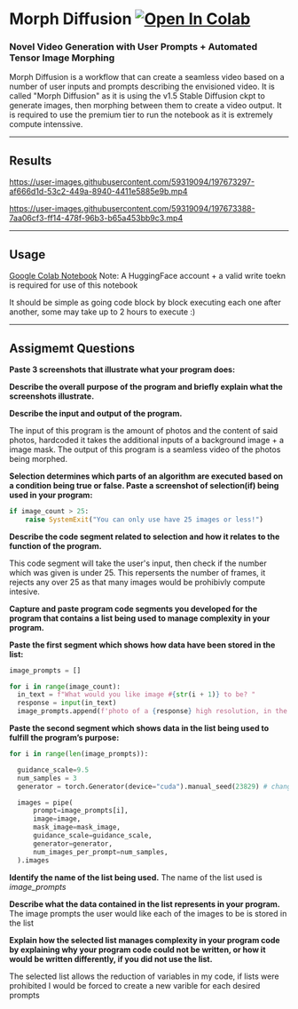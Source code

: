 # Morph Diffusion   [![Open In Colab](https://colab.research.google.com/assets/colab-badge.svg)](https://colab.research.google.com/drive/1n_BVU3s95-Lc04P71udJRB5NUYQgz_K1?usp=sharing)

### Novel Video Generation with User Prompts + Automated Tensor Image Morphing
Morph Diffusion is a workflow that can create a seamless video based on a number of user inputs and prompts describing the envisioned video. It is called "Morph Diffusion" as it is using the v1.5 Stable Diffusion ckpt to generate images, then morphing between them to create a video output. It is required to use the premium tier to run the notebook as it is extremely compute intenssive. 

---

## Results

https://user-images.githubusercontent.com/59319094/197673297-af666d1d-53c2-449a-8940-4411e5885e9b.mp4

https://user-images.githubusercontent.com/59319094/197673388-7aa06cf3-ff14-478f-96b3-b65a453bb9c3.mp4

---

## Usage

[Google Colab Notebook](https://colab.research.google.com/github/ryan-huang1/morph-diffusion/blob/main/morph-diffusion.ipynb) Note: A HuggingFace account + a valid write toekn is required for use of this notebook

It should be simple as going code block by block executing each one after another, some may take up to 2 hours to execute :)

---

## Assigmemt Questions

**Paste 3 screenshots that illustrate what your program does:**

**Describe the overall purpose of the program and briefly explain what the screenshots illustrate.**

**Describe the input and output of the program.**

The input of this program is the amount of photos and the content of said photos, hardcoded it takes the additional inputs of a background image + a image mask. The output of this program is a seamless video of the photos being morphed.

**Selection determines which parts of an algorithm are executed based on a condition being true or false. Paste a screenshot of selection(if) being used in your program:**

```python
if image_count > 25:
    raise SystemExit("You can only use have 25 images or less!")
```

**Describe the code segment related to selection and how it relates to the function of the program.** 

This code segment will take the user's input, then check if the number which was given is under 25. This repersents the number of frames, it rejects any over 25 as that many images would be prohibivly compute intesive.

**Capture and paste program code segments you developed for the program that contains a list being used to manage complexity in your program.**

**Paste the first segment which shows how data have been stored in the list:**

```python
image_prompts = []

for i in range(image_count):
  in_text = f"What would you like image #{str(i + 1)} to be? "
  response = input(in_text)
  image_prompts.append(f'photo of a {response} high resolution, in the middle of a road')
```

**Paste the second segment which shows data in the list being used to fulfill the program’s purpose:**

```python
for i in range(len(image_prompts)):

  guidance_scale=9.5
  num_samples = 3
  generator = torch.Generator(device="cuda").manual_seed(23829) # change the seed to get different results

  images = pipe(
      prompt=image_prompts[i],
      image=image,
      mask_image=mask_image,
      guidance_scale=guidance_scale,
      generator=generator,
      num_images_per_prompt=num_samples,
  ).images
```

**Identify the name of the list being used.**
The name of the list used is _image\_prompts_

**Describe what the data contained in the list represents in your program.**
The image prompts the user would like each of the images to be is stored in the list

**Explain how the selected list manages complexity in your program code by explaining why your program code could not be written, or how it would be written differently, if you did not use the list.**

The selected list allows the reduction of variables in my code, if lists were prohibited I would be forced to create a new varible for each desired prompts
